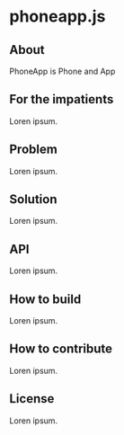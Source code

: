 phoneapp.js
=============

About
-------------

PhoneApp is Phone and App

For the impatients
-------------

Loren ipsum.

Problem
-------------

Loren ipsum.

Solution
-------------

Loren ipsum.

API
-------------

Loren ipsum.

How to build
-------------

Loren ipsum.

How to contribute
-------------

Loren ipsum.

License
-------------

Loren ipsum.
